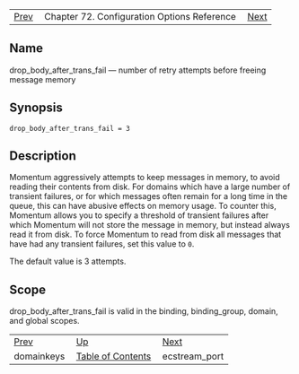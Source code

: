 |     |     |     |
| --- | --- | --- |
| [Prev](conf.ref.domainkeys)  | Chapter 72. Configuration Options Reference |  [Next](conf.ref.ecstream_port) |

<a name="conf.ref.drop_body_after_trans_fail"></a>
## Name

drop_body_after_trans_fail — number of retry attempts before freeing message memory

## Synopsis

`drop_body_after_trans_fail = 3`

<a name="idp24499376"></a>
## Description

Momentum aggressively attempts to keep messages in memory, to avoid reading their contents from disk. For domains which have a large number of transient failures, or for which messages often remain for a long time in the queue, this can have abusive effects on memory usage. To counter this, Momentum allows you to specify a threshold of transient failures after which Momentum will not store the message in memory, but instead always read it from disk. To force Momentum to read from disk all messages that have had any transient failures, set this value to `0`.

The default value is 3 attempts.

<a name="idp24502688"></a>
## Scope

drop_body_after_trans_fail is valid in the binding, binding_group, domain, and global scopes.

|     |     |     |
| --- | --- | --- |
| [Prev](conf.ref.domainkeys)  | [Up](config.options.ref) |  [Next](conf.ref.ecstream_port) |
| domainkeys  | [Table of Contents](index) |  ecstream_port |

